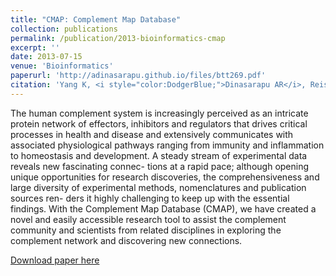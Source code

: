 ```yaml
---
title: "CMAP: Complement Map Database"
collection: publications
permalink: /publication/2013-bioinformatics-cmap
excerpt: ''
date: 2013-07-15
venue: 'Bioinformatics'
paperurl: 'http://adinasarapu.github.io/files/btt269.pdf'
citation: 'Yang K, <i style="color:DodgerBlue;">Dinasarapu AR</i>, Reis ES, Deangelis RA, Ricklin D, Subramaniam S, Lambris JD. (2013). &quot;CMAP: Complement Map Database.&quot; <i>Bioinformatics</i>. 29(21):2735-43.'
---
```

The human complement system is increasingly perceived as an intricate protein network of effectors, inhibitors and regulators that drives critical processes in health and disease and extensively communicates with associated physiological pathways ranging from immunity and inflammation to homeostasis and development. A steady stream of experimental data reveals new fascinating connec- tions at a rapid pace; although opening unique opportunities for research discoveries, the comprehensiveness and large diversity of experimental methods, nomenclatures and publication sources ren- ders it highly challenging to keep up with the essential findings. With the Complement Map Database (CMAP), we have created a novel and easily accessible research tool to assist the complement community and scientists from related disciplines in exploring the complement network and discovering new connections.

[Download paper here](http://adinasarapu.github.io/files/btt269.pdf)
